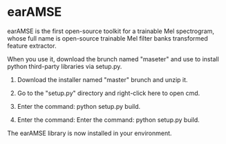 # earAMSE
earAMSE is the first open-source toolkit for a trainable Mel spectrogram, whose full name is open-source trainable Mel filter banks transformed feature extractor.


When you use it, download the brunch named "maseter" and use to install python third-party libraries via setup.py.

1. Download the installer named "master" brunch and unzip it.

2. Go to the "setup.py" directory and right-click here to open cmd.

3. Enter the command: python setup.py build.

4. Enter the command: Enter the command: python setup.py build.

The earAMSE library is now installed in your environment.
